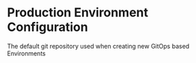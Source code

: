 # Production Environment Configuration

The default git repository used when creating new GitOps based Environments
